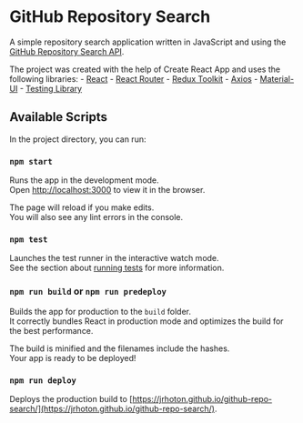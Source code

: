 # GitHub Repository Search

A simple repository search application written in JavaScript and using the [GitHub Repository Search API](https://docs.github.com/en/rest/reference/search#search-repositories).

The project was created with the help of Create React App and uses the following libraries:
    - [React](https://reactjs.org/)
    - [React Router](https://reactrouter.com/)
    - [Redux Toolkit](https://redux-toolkit.js.org/)
    - [Axios](https://axios-http.com/)
    - [Material-UI](https://material-ui.com/)
    - [Testing Library](https://testing-library.com/)

## Available Scripts

In the project directory, you can run:

### `npm start`

Runs the app in the development mode.\
Open [http://localhost:3000](http://localhost:3000) to view it in the browser.

The page will reload if you make edits.\
You will also see any lint errors in the console.

### `npm test`

Launches the test runner in the interactive watch mode.\
See the section about [running tests](https://facebook.github.io/create-react-app/docs/running-tests) for more information.

### `npm run build` or `npm run predeploy`

Builds the app for production to the `build` folder.\
It correctly bundles React in production mode and optimizes the build for the best performance.

The build is minified and the filenames include the hashes.\
Your app is ready to be deployed!

### `npm run deploy`

Deploys the production build to [https://jrhoton.github.io/github-repo-search/](https://jrhoton.github.io/github-repo-search/).
